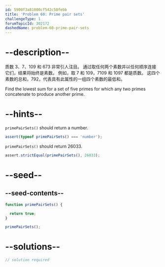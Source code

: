 ```yaml
---
id: 5900f3a81000cf542c50febb
title: 'Problem 60: Prime pair sets'
challengeType: 1
forumTopicId: 302172
dashedName: problem-60-prime-pair-sets
---
```


# --description--

质数 3、7、109 和 673 非常引人注目。 通过取任何两个素数并以任何顺序连接它们，结果将始终是素数。 例如，取 7 和 109，7109 和 1097 都是质数。 这四个素数的总和，792，代表具有此属性的一组四个素数的最低和。

Find the lowest sum for a set of five primes for which any two primes concatenate to produce another prime.

# --hints--

`primePairSets()` should return a number.

```js
assert(typeof primePairSets() === 'number');
```

`primePairSets()` should return 26033.

```js
assert.strictEqual(primePairSets(), 26033);
```

# --seed--

## --seed-contents--

```js
function primePairSets() {

  return true;
}

primePairSets();
```

# --solutions--

```js
// solution required
```
